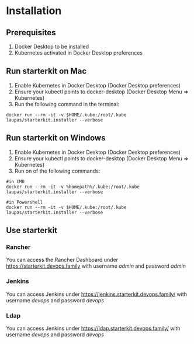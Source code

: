# Installation

## Prerequisites

1. Docker Desktop to be installed
2. Kubernetes activated in Docker Desktop preferences

## Run starterkit on Mac

1. Enable Kubernetes in Docker Desktop (Docker Desktop preferences)
2. Ensure your kubectl points to docker-desktop (Docker Desktop Menu => Kubernetes)
3. Run the following command in the terminal:

`````
docker run --rm -it -v $HOME/.kube:/root/.kube laupas/starterkit.installer --verbose
`````

## Run starterkit on Windows

1. Enable Kubernetes in Docker Desktop (Docker Desktop preferences)
2. Ensure your kubectl points to docker-desktop (Docker Desktop Menu => Kubernetes)
3. Run on of the following commands:

`````
#in CMD
docker run --rm -it -v %homepath%/.kube:/root/.kube laupas/starterkit.installer --verbose
`````

`````
#in Powershell
docker run --rm -it -v $HOME/.kube:/root/.kube laupas/starterkit.installer --verbose
`````

## Use starterkit

### Rancher

You can access the Rancher Dashboard under <https://starterkit.devops.family> with username _admin_ and password _admin_

### Jenkins

You can access Jenkins under <https://jenkins.starterkit.devops.family/> with username _devops_ and password _devops_

### Ldap

You can access Jenkins under <https://ldap.starterkit.devops.family/> with username _devops_ and password _devops_
